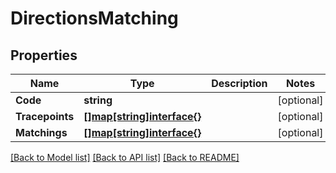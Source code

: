 # DirectionsMatching

## Properties

Name | Type | Description | Notes
------------ | ------------- | ------------- | -------------
**Code** | **string** |  | [optional] 
**Tracepoints** | [**[]map[string]interface{}**](map[string]interface{}.md) |  | [optional] 
**Matchings** | [**[]map[string]interface{}**](map[string]interface{}.md) |  | [optional] 

[[Back to Model list]](../README.md#documentation-for-models) [[Back to API list]](../README.md#documentation-for-api-endpoints) [[Back to README]](../README.md)


